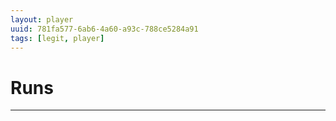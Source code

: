 ```yaml
---
layout: player
uuid: 781fa577-6ab6-4a60-a93c-788ce5284a91
tags: [legit, player]
---
```


# Runs
---
